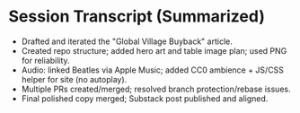 # Session Transcript (Summarized)
- Drafted and iterated the "Global Village Buyback" article.
- Created repo structure; added hero art and table image plan; used PNG for reliability.
- Audio: linked Beatles via Apple Music; added CC0 ambience + JS/CSS helper for site (no autoplay).
- Multiple PRs created/merged; resolved branch protection/rebase issues.
- Final polished copy merged; Substack post published and aligned.

